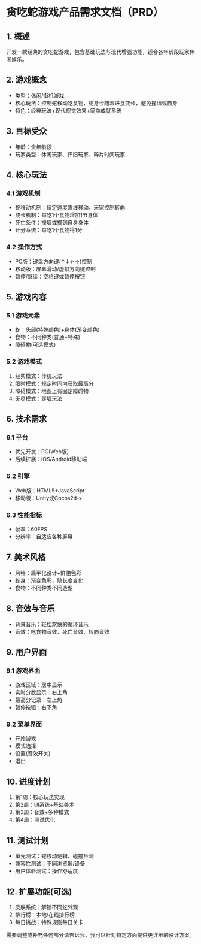 # 贪吃蛇游戏产品需求文档（PRD）

## 1. 概述
开发一款经典的贪吃蛇游戏，包含基础玩法与现代增强功能，适合各年龄段玩家休闲娱乐。

## 2. 游戏概念
- 类型：休闲/街机游戏
- 核心玩法：控制蛇移动吃食物，蛇身会随着进食变长，避免撞墙或自身
- 特色：经典玩法+现代视觉效果+简单成就系统

## 3. 目标受众
- 年龄：全年龄段
- 玩家类型：休闲玩家、怀旧玩家、碎片时间玩家

## 4. 核心玩法
### 4.1 游戏机制
- 蛇移动机制：恒定速度直线移动，玩家控制转向
- 成长机制：每吃1个食物增加1节身体
- 死亡条件：撞墙或撞到自身身体
- 计分系统：每吃1个食物得1分

### 4.2 操作方式
- PC版：键盘方向键(↑↓←→)控制
- 移动版：屏幕滑动/虚拟方向键控制
- 暂停/继续：空格键或暂停按钮

## 5. 游戏内容
### 5.1 游戏元素
- 蛇：头部(特殊颜色)+身体(渐变颜色)
- 食物：不同种类(普通+特殊)
- 障碍物(可选模式)

### 5.2 游戏模式
1. 经典模式：传统玩法
2. 限时模式：规定时间内获取最高分
3. 障碍模式：地图上有固定障碍物
4. 无尽模式：穿墙玩法

## 6. 技术需求
### 6.1 平台
- 优先开发：PC(Web版)
- 后续扩展：iOS/Android移动端

### 6.2 引擎
- Web版：HTML5+JavaScript
- 移动版：Unity或Cocos2d-x

### 6.3 性能指标
- 帧率：60FPS
- 分辨率：自适应各种屏幕

## 7. 美术风格
- 风格：扁平化设计+鲜艳色彩
- 蛇身：渐变色彩，随长度变化
- 食物：不同种类不同造型

## 8. 音效与音乐
- 背景音乐：轻松欢快的循环音乐
- 音效：吃食物音效、死亡音效、转向音效

## 9. 用户界面
### 9.1 游戏界面
- 游戏区域：居中显示
- 实时分数显示：右上角
- 最高分记录：左上角
- 暂停按钮：右下角

### 9.2 菜单界面
- 开始游戏
- 模式选择
- 设置(音效开关)
- 退出

## 10. 进度计划
1. 第1周：核心玩法实现
2. 第2周：UI系统+基础美术
3. 第3周：音效+多种模式
4. 第4周：测试优化

## 11. 测试计划
- 单元测试：蛇移动逻辑、碰撞检测
- 兼容性测试：不同浏览器/设备
- 用户体验测试：操作舒适度

## 12. 扩展功能(可选)
1. 皮肤系统：解锁不同蛇外观
2. 排行榜：本地/在线排行榜
3. 每日挑战：特殊规则每日关卡

需要调整或补充任何部分请告诉我，我可以针对特定方面提供更详细的设计方案。